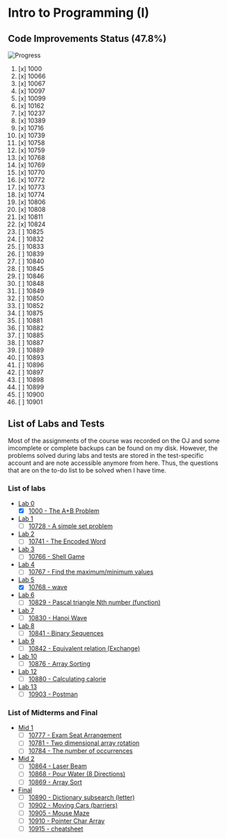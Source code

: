 # Intro to Programming (I)

## Code Improvements Status (47.8%)

![Progress](http://progressed.io/bar/47)

1. [x] 1000
2. [x] 10066
3. [x] 10067
4. [x] 10097
5. [x] 10099
6. [x] 10162
7. [x] 10237
8. [x] 10389
9. [x] 10716
10. [x] 10739
11. [x] 10758
12. [x] 10759
13. [x] 10768
14. [x] 10769
15. [x] 10770
16. [x] 10772
17. [x] 10773
18. [x] 10774
19. [x] 10806
20. [x] 10808
21. [x] 10811
22. [x] 10824
23. [ ] 10825
24. [ ] 10832
25. [ ] 10833
26. [ ] 10839
27. [ ] 10840
28. [ ] 10845
29. [ ] 10846
30. [ ] 10848
31. [ ] 10849
32. [ ] 10850
33. [ ] 10852
34. [ ] 10875
35. [ ] 10881
36. [ ] 10882
37. [ ] 10885
38. [ ] 10887
39. [ ] 10889
40. [ ] 10893
41. [ ] 10896
42. [ ] 10897
43. [ ] 10898
44. [ ] 10899
45. [ ] 10900
46. [ ] 10901

## List of Labs and Tests

Most of the assignments of the course was recorded on the OJ and some imcomplete or complete backups can be found on my disk. However, the problems solved during labs and tests are stored in the test-specific account and are note accessible anymore from here. Thus, the questions that are on the to-do list to be solved when I have time.

### List of labs

* [Lab 0](http://140.114.86.238/contest/588/)
  * [x] [1000 - The A+B Problem](http://140.114.86.238/problem/1000)
* [Lab 1](http://140.114.86.238/contest/815/)
  * [ ] [10728 - A simple set problem](http://140.114.86.238/problem/10728)
* [Lab 2](http://140.114.86.238/contest/826/)
  * [ ] [10741 - The Encoded Word](http://140.114.86.238/problem/10741)
* [Lab 3](http://140.114.86.238/contest/831/)
  * [ ] [10766 - Shell Game](http://140.114.86.238/problem/10766)
* [Lab 4](http://140.114.86.238/contest/839/)
  * [ ] [10767 - Find the maximum/minimum values](http://140.114.86.238/problem/10767)
* [Lab 5](http://140.114.86.238/contest/850/)
  * [x] [10768 - wave](http://140.114.86.238/problem/10768)
* [Lab 6](http://140.114.86.238/contest/866/)
  * [ ] [10829 - Pascal triangle Nth number (function)](http://140.114.86.238/problem/10829)
* [Lab 7](http://140.114.86.238/contest/869/)
  * [ ] [10830 - Hanoi Wave](http://140.114.86.238/problem/10830)
* [Lab 8](http://140.114.86.238/contest/872/)
  * [ ] [10841 - Binary Sequences](http://140.114.86.238/problem/10841)
* [Lab 9](http://140.114.86.238/contest/876/)
  * [ ] [10842 - Equivalent relation (Exchange)](http://140.114.86.238/problem/10842)
* [Lab 10](http://140.114.86.238/contest/894/)
  * [ ] [10876 - Array Sorting](http://140.114.86.238/problem/10876)
* [Lab 12](http://140.114.86.238/contest/)
  * [ ] [10880 - Calculating calorie](http://140.114.86.238/problem/10880)
* [Lab 13](http://140.114.86.238/contest/)
  * [ ] [10903 - Postman](http://140.114.86.238/problem/10903)

### List of Midterms and Final

* [Mid 1](http://140.114.86.238/contest/844/)
  * [ ] [10777 - Exam Seat Arrangement](http://140.114.86.238/problem/10777)
  * [ ] [10781 - Two dimensional array rotation](http://140.114.86.238/problem/10781)
  * [ ] [10784 - The number of occurrences](http://140.114.86.238/problem/10784)
* [Mid 2](http://140.114.86.238/contest/892/)
  * [ ] [10864 - Laser Beam](http://140.114.86.238/problem/10864)
  * [ ] [10868 - Pour Water (8 Directions)](http://140.114.86.238/problem/)
  * [ ] [10869 - Array Sort](http://140.114.86.238/problem/10869)
* [Final](http://140.114.86.238/contest/908/)
  * [ ] [10890 - Dictionary subsearch (letter)](http://140.114.86.238/problem/10890)
  * [ ] [10902 - Moving Cars (barriers)](http://140.114.86.238/problem/10902)
  * [ ] [10905 - Mouse Maze](http://140.114.86.238/problem/10905)
  * [ ] [10910 - Pointer Char Array](http://140.114.86.238/problem/10910)
  * [ ] [10915 - cheatsheet](http://140.114.86.238/problem/10915)
